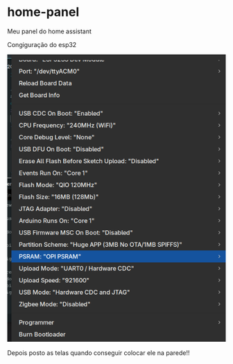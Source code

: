 # home-panel
Meu panel do home assistant

Congiguração do esp32
<p align="center">
  <img src="config.png" alt="Configuração arduino"/>
</p>

Depois posto as telas quando conseguir colocar ele na parede!!
